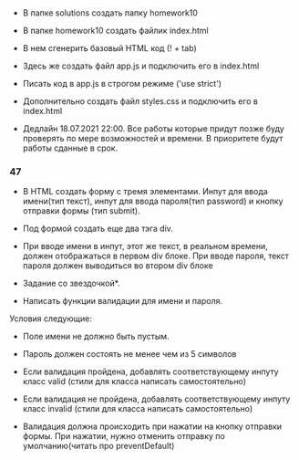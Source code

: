 ### 
- В папке solutions создать папку homework10

- В папке homework10 создать файлик index.html

- В нем сгенерить базовый HTML код (! + tab)

- Здесь же создать файл app.js и подключить его в index.html

- Писать код в app.js в строгом режиме ('use strict')

- Дополнительно создать файл styles.css и подключить его в index.html

- Дедлайн 18.07.2021 22:00. Все работы которые придут позже буду проверять по мере возможностей и времени. В приоритете будут работы сданные в срок.

### 47

- В HTML создать форму с тремя элементами. 
Инпут для ввода имени(тип текст), инпут для ввода пароля(тип password) и кнопку отправки формы (тип submit).

- Под формой создать еще два тэга div.

- При вводе имени в инпут, этот же текст, в реальном времени, должен отображаться в первом div блоке. При вводе пароля, текст пароля должен выводиться во втором div блоке

- Задание со звездочкой*.

- Написать функции валидации для имени и пароля.

Условия следующие:
- Поле имени не должно быть пустым.
- Пароль должен состоять не менее чем из 5 символов

- Если валидация пройдена, добавлять соответствующему инпуту класс valid (стили для класса написать самостоятельно)

- Если валидация не пройдена, добавлять соответствующему инпуту класс invalid (стили для класса написать самостоятельно)

- Валидация должна происходить при нажатии на кнопку отправки формы. При нажатии, нужно отменить отправку по умолчанию(читать про preventDefault)